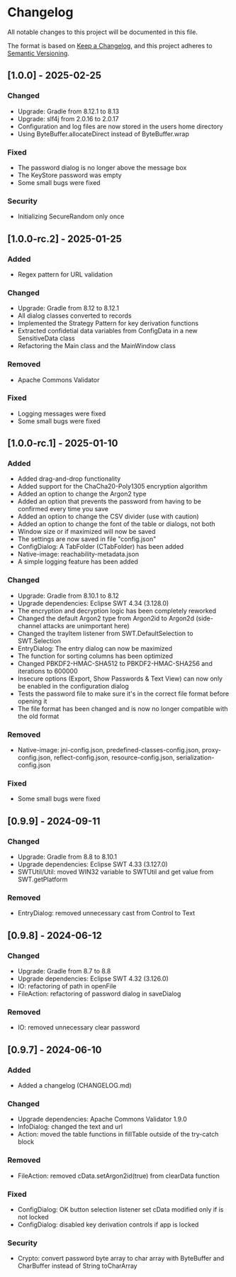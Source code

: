 # Changelog

All notable changes to this project will be documented in this file.

The format is based on [Keep a Changelog](https://keepachangelog.com/en/1.1.0/),
and this project adheres to [Semantic Versioning](https://semver.org/spec/v2.0.0.html).

## [1.0.0] - 2025-02-25

### Changed

- Upgrade: Gradle from 8.12.1 to 8.13
- Upgrade: slf4j from 2.0.16 to 2.0.17
- Configuration and log files are now stored in the users home directory
- Using ByteBuffer.allocateDirect instead of ByteBuffer.wrap

### Fixed

- The password dialog is no longer above the message box
- The KeyStore password was empty
- Some small bugs were fixed

### Security

- Initializing SecureRandom only once

## [1.0.0-rc.2] - 2025-01-25

### Added

- Regex pattern for URL validation

### Changed

- Upgrade: Gradle from 8.12 to 8.12.1
- All dialog classes converted to records
- Implemented the Strategy Pattern for key derivation functions
- Extracted confidetial data variables from ConfigData in a new SensitiveData class
- Refactoring the Main class and the MainWindow class

### Removed

- Apache Commons Validator

### Fixed

- Logging messages were fixed
- Some small bugs were fixed

## [1.0.0-rc.1] - 2025-01-10

### Added

- Added drag-and-drop functionality
- Added support for the ChaCha20-Poly1305 encryption algorithm
- Added an option to change the Argon2 type
- Added an option that prevents the password from having to be confirmed every time you save
- Added an option to change the CSV divider (use with caution)
- Added an option to change the font of the table or dialogs, not both
- Window size or if maximized will now be saved
- The settings are now saved in file "config.json"
- ConfigDialog: A TabFolder (CTabFolder) has been added
- Native-image: reachability-metadata.json
- A simple logging feature has been added

### Changed

- Upgrade: Gradle from 8.10.1 to 8.12
- Upgrade dependencies: Eclipse SWT 4.34 (3.128.0)
- The encryption and decryption logic has been completely reworked
- Changed the default Argon2 type from Argon2id to Argon2d (side-channel attacks are unimportant here)
- Changed the trayItem listener from SWT.DefaultSelection to SWT.Selection
- EntryDialog: The entry dialog can now be maximized
- The function for sorting columns has been optimized
- Changed PBKDF2-HMAC-SHA512 to PBKDF2-HMAC-SHA256 and iterations to 600000
- Insecure options (Export, Show Passwords & Text View) can now only be enabled in the configuration dialog
- Tests the password file to make sure it's in the correct file format before opening it
- The file format has been changed and is now no longer compatible with the old format

### Removed

- Native-image: jni-config.json, predefined-classes-config.json, proxy-config.json, reflect-config.json, resource-config.json, serialization-config.json

### Fixed

- Some small bugs were fixed

## [0.9.9] - 2024-09-11

### Changed

- Upgrade: Gradle from 8.8 to 8.10.1
- Upgrade dependencies: Eclipse SWT 4.33 (3.127.0)
- SWTUtil/Util: moved WIN32 variable to SWTUtil and get value from SWT.getPlatform

### Removed

- EntryDialog: removed unnecessary cast from Control to Text

## [0.9.8] - 2024-06-12

### Changed

- Upgrade: Gradle from 8.7 to 8.8
- Upgrade dependencies: Eclipse SWT 4.32 (3.126.0)
- IO: refactoring of path in openFile
- FileAction: refactoring of password dialog in saveDialog

### Removed

- IO: removed unnecessary clear password

## [0.9.7] - 2024-06-10

### Added

- Added a changelog (CHANGELOG.md)

### Changed

- Upgrade dependencies: Apache Commons Validator 1.9.0
- InfoDialog: changed the text and url
- Action: moved the table functions in fillTable outside of the try-catch block

### Removed

- FileAction: removed cData.setArgon2id(true) from clearData function

### Fixed

- ConfigDialog: OK button selection listener set cData modified only if is not locked
- ConfigDialog: disabled key derivation controls if app is locked

### Security

- Crypto: convert password byte array to char array with ByteBuffer and CharBuffеr instead of String toCharArray
